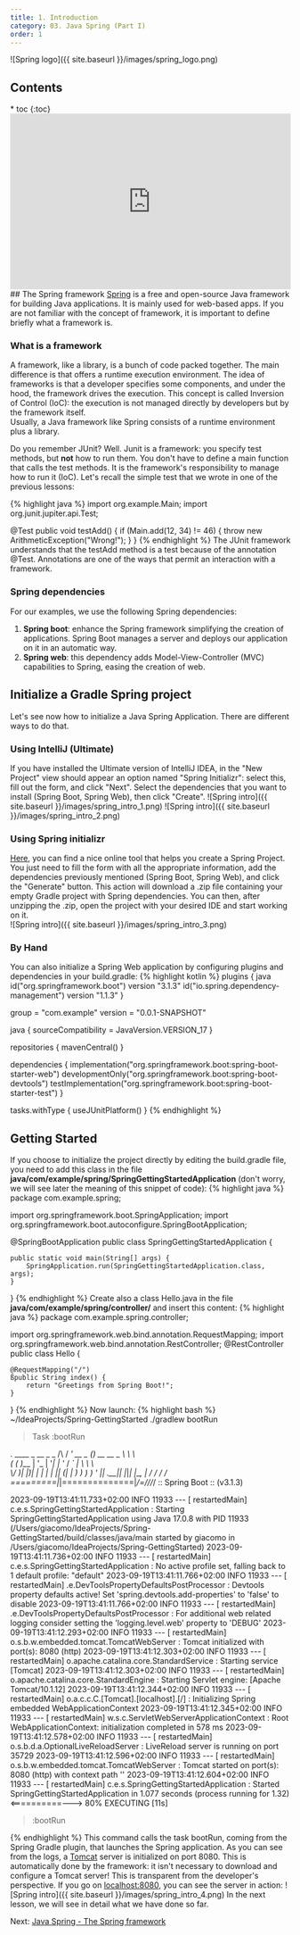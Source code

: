 ```yaml
---
title: 1. Introduction
category: 03. Java Spring (Part I)
order: 1
---
```

![Spring logo]({{ site.baseurl }}/images/spring_logo.png)
<h2>Contents</h2>
* toc
{:toc}
<iframe width="100%" height="315" src="https://www.youtube.com/embed/wAAJ8eS-CzA?si=oCBZVTMpJ9D7p-ZM" title="YouTube video player" frameborder="0" allow="accelerometer; autoplay; clipboard-write; encrypted-media; gyroscope; picture-in-picture; web-share" allowfullscreen></iframe>
## The Spring framework
<a target="_blank" rel="noopener noreferrer" href="https://spring.io/">Spring</a> is a free and open-source Java framework for building Java applications. It is mainly used for web-based apps. If you are not familiar with the concept of framework, it is important to define briefly what a framework is.

### What is a framework
A framework, like a library, is a bunch of code packed together. The main difference is that offers a runtime execution environment. The idea of frameworks is that a developer specifies some components, and under the hood, the framework drives the execution. This concept is called Inversion of Control (IoC): the execution is not managed directly by developers but by the framework itself.  
Usually, a Java framework like Spring consists of a runtime environment plus a library.  

Do you remember JUnit? Well. Junit is a framework: you specify test methods, but **not** how to run them. You don't have to define a main function that calls the test methods. It is the framework's responsibility to manage how to run it (IoC). Let's recall the simple test that we wrote in one of the previous lessons:  

{% highlight java %}
import org.example.Main;
import org.junit.jupiter.api.Test;

@Test 
public void testAdd() {
    if (Main.add(12, 34) != 46) {
        throw new ArithmeticException("Wrong!");
    }
}
{% endhighlight %}
The JUnit framework understands that the testAdd method is a test because of the annotation @Test. Annotations are one of the ways that permit an interaction with a framework.

### Spring dependencies
For our examples, we use the following Spring dependencies:  
1. **Spring boot**: enhance the Spring framework simplifying the creation of applications. Spring Boot manages a server and deploys our application on it in an automatic way.
2. **Spring web**: this dependency adds Model-View-Controller (MVC) capabilities to Spring, easing the creation of web.

## Initialize a Gradle Spring project
Let's see now how to initialize a Java Spring Application. There are different ways to do that.
### Using IntelliJ (Ultimate)
If you have installed the Ultimate version of IntelliJ IDEA, in the "New Project" view should appear an option named "Spring Initializr": select this, fill out the form, and click "Next". Select the dependencies that you want to install (Spring Boot, Spring Web), then click "Create".
![Spring intro]({{ site.baseurl }}/images/spring_intro_1.png)
![Spring intro]({{ site.baseurl }}/images/spring_intro_2.png)
### Using Spring initializr
<a target="_blank" rel="noopener noreferrer" href="start.spring.io">Here</a>, you can find a nice online tool that helps you create a Spring Project. You just need to fill the form with all the appropriate information, add the dependencies previously mentioned (Spring Boot, Spring Web), and click the "Generate" button. This action will download a .zip file containing your empty Gradle project with Spring dependencies. You can then, after unzipping the .zip, open the project with your desired IDE and start working on it.  
![Spring intro]({{ site.baseurl }}/images/spring_intro_3.png)
### By Hand
You can also initialize a Spring Web application by configuring plugins and dependencies in your build.gradle:
{% highlight kotlin %}
plugins {
    java
    id("org.springframework.boot") version "3.1.3"
    id("io.spring.dependency-management") version "1.1.3"
}

group = "com.example"
version = "0.0.1-SNAPSHOT"

java {
    sourceCompatibility = JavaVersion.VERSION_17
}

repositories {
    mavenCentral()
}

dependencies {
    implementation("org.springframework.boot:spring-boot-starter-web")
    developmentOnly("org.springframework.boot:spring-boot-devtools")
    testImplementation("org.springframework.boot:spring-boot-starter-test")
}

tasks.withType<Test> {
    useJUnitPlatform()
}
{% endhighlight %}
## Getting Started
If you choose to initialize the project directly by editing the build.gradle file, you need to add this class in the file **java/com/example/spring/SpringGettingStartedApplication** (don't worry, we will see later the meaning of this snippet of code):
{% highlight java %}
package com.example.spring;

import org.springframework.boot.SpringApplication;
import org.springframework.boot.autoconfigure.SpringBootApplication;

@SpringBootApplication
public class SpringGettingStartedApplication {

    public static void main(String[] args) {
        SpringApplication.run(SpringGettingStartedApplication.class, args);
    }
}
{% endhighlight %}
Create also a class Hello.java in the file **java/com/example/spring/controller/** and insert this content:
{% highlight java %}
package com.example.spring.controller;

import org.springframework.web.bind.annotation.RequestMapping;
import org.springframework.web.bind.annotation.RestController;
@RestController
public class Hello {

    @RequestMapping("/") 
    ßpublic String index() {
        return "Greetings from Spring Boot!";
    }
}
{% endhighlight %}
Now launch:
{% highlight bash %}
~/IdeaProjects/Spring-GettingStarted ./gradlew bootRun

> Task :bootRun

  .   ____          _            __ _ _
 /\\ / ___'_ __ _ _(_)_ __  __ _ \ \ \ \
( ( )\___ | '_ | '_| | '_ \/ _` | \ \ \ \
 \\/  ___)| |_)| | | | | || (_| |  ) ) ) )
  '  |____| .__|_| |_|_| |_\__, | / / / /
 =========|_|==============|___/=/_/_/_/
 :: Spring Boot ::                (v3.1.3)

2023-09-19T13:41:11.733+02:00  INFO 11933 --- [  restartedMain] c.e.s.SpringGettingStartedApplication    : Starting SpringGettingStartedApplication using Java 17.0.8 with PID 11933 (/Users/giacomo/IdeaProjects/Spring-GettingStarted/build/classes/java/main started by giacomo in /Users/giacomo/IdeaProjects/Spring-GettingStarted)
2023-09-19T13:41:11.736+02:00  INFO 11933 --- [  restartedMain] c.e.s.SpringGettingStartedApplication    : No active profile set, falling back to 1 default profile: "default"
2023-09-19T13:41:11.766+02:00  INFO 11933 --- [  restartedMain] .e.DevToolsPropertyDefaultsPostProcessor : Devtools property defaults active! Set 'spring.devtools.add-properties' to 'false' to disable
2023-09-19T13:41:11.766+02:00  INFO 11933 --- [  restartedMain] .e.DevToolsPropertyDefaultsPostProcessor : For additional web related logging consider setting the 'logging.level.web' property to 'DEBUG'
2023-09-19T13:41:12.293+02:00  INFO 11933 --- [  restartedMain] o.s.b.w.embedded.tomcat.TomcatWebServer  : Tomcat initialized with port(s): 8080 (http)
2023-09-19T13:41:12.303+02:00  INFO 11933 --- [  restartedMain] o.apache.catalina.core.StandardService   : Starting service [Tomcat]
2023-09-19T13:41:12.303+02:00  INFO 11933 --- [  restartedMain] o.apache.catalina.core.StandardEngine    : Starting Servlet engine: [Apache Tomcat/10.1.12]
2023-09-19T13:41:12.344+02:00  INFO 11933 --- [  restartedMain] o.a.c.c.C.[Tomcat].[localhost].[/]       : Initializing Spring embedded WebApplicationContext
2023-09-19T13:41:12.345+02:00  INFO 11933 --- [  restartedMain] w.s.c.ServletWebServerApplicationContext : Root WebApplicationContext: initialization completed in 578 ms
2023-09-19T13:41:12.578+02:00  INFO 11933 --- [  restartedMain] o.s.b.d.a.OptionalLiveReloadServer       : LiveReload server is running on port 35729
2023-09-19T13:41:12.596+02:00  INFO 11933 --- [  restartedMain] o.s.b.w.embedded.tomcat.TomcatWebServer  : Tomcat started on port(s): 8080 (http) with context path ''
2023-09-19T13:41:12.604+02:00  INFO 11933 --- [  restartedMain] c.e.s.SpringGettingStartedApplication    : Started SpringGettingStartedApplication in 1.077 seconds (process running for 1.32)
<==========---> 80% EXECUTING [11s]
> :bootRun

{% endhighlight %}
This command calls the task bootRun, coming from the Spring Gradle plugin, that launches the Spring application. As you can see from the logs, a <a target="_blank" rel="noopener noreferrer" href="https://tomcat.apache.org/">Tomcat</a> server is initialized on port 8080. This is automatically done by the framework: it isn't necessary to download and configure a Tomcat server! This is transparent from the developer's perspective. If you go on <a target="_blank" rel="noopener noreferrer" href="localhost:8080">localhost:8080</a>, you can see the server in action:
![Spring intro]({{ site.baseurl }}/images/spring_intro_4.png)
In the next lesson, we will see in detail what we have done so far.  
<div>
Next: <a href="/SoftwareArchitectures24/spring-1/the-spring-framework">Java Spring - The Spring framework</a>  
</div>